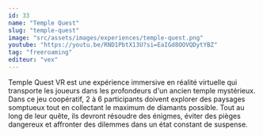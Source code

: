 ```yaml
---
id: 33
name: "Temple Quest"
slug: "temple-quest"
image: "src/assets/images/experiences/temple-quest.png"
youtube: "https://youtu.be/RND1PbtX13U?si=EaIGd8OOVQDytYBZ"
tag: "freeroaming"
editeur: "vex"
---
```


Temple Quest VR est une expérience immersive en réalité virtuelle qui transporte les joueurs dans les profondeurs d'un ancien temple mystérieux. Dans ce jeu coopératif, 2 à 6 participants doivent explorer des paysages somptueux tout en collectant le maximum de diamants possible. Tout au long de leur quête, ils devront résoudre des énigmes, éviter des pièges dangereux et affronter des dilemmes dans un état constant de suspense.
